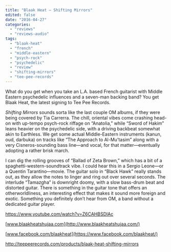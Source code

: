 ```yaml
---
title: "Blaak Heat – Shifting Mirrors"
edited: false
date: "2016-04-27"
categories:
  - "reviews"
  - "reviews-audio"
tags:
  - "blaak-heat"
  - "french"
  - "middle-eastern"
  - "psych-rock"
  - "psychedelic"
  - "review"
  - "shifting-mirrors"
  - "tee-pee-records"
---
```


What do you get when you take an L.A. based French guitarist with Middle Eastern psychedelic influences and a seven-man backing band? You get Blaak Heat, the latest signing to Tee Pee Records.

_Shifting Mirrors_ sounds sorta like the last couple OM albums, if they were being covered by Tia Carrerra. The chill, oriental vibes come crashing head-on with up-tempo psych-rock riffage on “Anatolia,” while “Sword of Hakim” leans heavier on the psychedelic side, with a driving backbeat somewhat akin to Earthless. We get some actual Middle-Eastern instruments (kanun, oud, darbuka) on tracks like “The Approach to Al-Mu’tasim” along with a very Cisneros-sounding bass line—and vocal, for that matter—eventually adopting a rather brisk march.

I can dig the rolling grooves of “Ballad of Zeta Brown,” which has a bit of a spaghetti-western-soundtrack vibe. I could hear this in a Sergio Leone—or a Quentin Tarantino—movie. The guitar solo in “Black Hawk” really stands out, as they allow the notes to linger and ring out over several seconds. The interlude “Tamazgha” is downright doomy, with a slow bass-drum beat and distorted guitar. There is something in the guitar tone that offers an otherworldliness, an interesting effect that makes it sound more foreign and exotic. Something you definitely don’t hear from OM, a band without a dedicated guitar player.

https://www.youtube.com/watch?v=Z6CAHBSDlAc

[www.blaakheatshujaa.com](http://www.blaakheatshujaa.com/)

[www.facebook.com/blaakheat](https://www.facebook.com/blaakheat/)

http://teepeerecords.com/products/blaak-heat-shifting-mirrors
